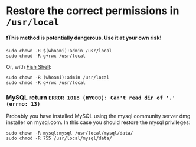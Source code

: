 # Restore the correct permissions in `/usr/local`

**❗️This method is potentially dangerous. Use it at your own risk!**

	sudo chown -R $(whoami):admin /usr/local
	sudo chmod -R g+rwx /usr/local

Or, with [Fish Shell](https://fishshell.com/):

	sudo chown -R (whoami):admin /usr/local
	sudo chmod -R g+rwx /usr/local

### MySQL return `ERROR 1018 (HY000): Can't read dir of '.' (errno: 13)`

Probably you have installed MySQL using the mysql community server dmg installer on mysql.com. In this case you should restore the mysql privileges:

	sudo chown -R mysql:mysql /usr/local/mysql/data/
	sudo chmod -R 755 /usr/local/mysql/data/
